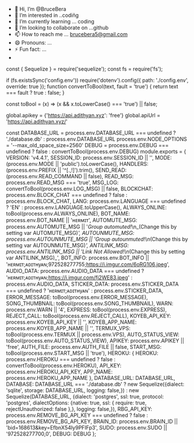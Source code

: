 - 👋 Hi, I’m @BruceBera
- 👀 I’m interested in ..codiñg
- 🌱 I’m currently learning ... coding 
- 💞️ I’m looking to collaborate on ...github
- 📫 How to reach me ... brucebera5@gmail.com
- 😄 Pronouns: ...
- ⚡ Fun fact: ...
- 
const { Sequelize } = require('sequelize');
const fs = require('fs');

if (fs.existsSync('config.env')) require('dotenv').config({ path: './config.env', override: true });
function convertToBool(text, fault = 'true') {
    return text === fault ? true : false;
}

const toBool = (x) => (x && x.toLowerCase() === 'true') || false;

global.apikey = {'https://api.adithyan.xyz': 'free'}
global.apiUrl = 'https://api.adithyan.xyz/'

const DATABASE_URL = process.env.DATABASE_URL === undefined ? './database.db' : process.env.DATABASE_URL
process.env.NODE_OPTIONS = '--max_old_space_size=2560'
DEBUG = process.env.DEBUG === undefined ? false : convertToBool(process.env.DEBUG)
module.exports = {
	VERSION: 'v4.4.1', 
    SESSION_ID: process.env.SESSION_ID || '',
    MODE: (process.env.MODE || 'public').toLowerCase(),
    HANDLERS: (process.env.PREFIX || '^[.,!]').trim(),
    SEND_READ: (process.env.READ_COMMAND || false),
    READ_MSG: process.env.READ_MSG === 'true', 
    MSG_LOG: convertToBool(process.env.LOG_MSG) || false, 
    BLOCKCHAT: process.env.BLOCK_CHAT === undefined ? false : process.env.BLOCK_CHAT,
    LANG: process.env.LANGUAGE === undefined ? 'EN' : process.env.LANGUAGE.toUpperCase(),
    ALWAYS_ONLINE: toBool(process.env.ALWAYS_ONLINE),
    BOT_NAME: process.env.BOT_NAME || 'ʜᴇʀᴍɪᴛ',
    AUTOMUTE_MSG: process.env.AUTOMUTE_MSG || '_Group automuted!_\n_(Change this by setting var AUTOMUTE_MSG)_',
    AUTOUNMUTE_MSG: process.env.AUTOUNMUTE_MSG || '_Group autounmuted!_\n_(Change this by setting var AUTOUNMUTE_MSG)_',
    ANTILINK_MSG: process.env.ANTILINK_MSG || '_Link Not Allowed!_\n_(Change this by setting var ANTILINK_MSG)_',
    BOT_INFO: process.env.BOT_INFO || 'ʜᴇʀᴍɪᴛ;ᴀᴅɪᴛʜyᴀɴ;972528277755;https://i.imgur.com/6oRG106.jpeg',
    AUDIO_DATA: process.env.AUDIO_DATA === undefined ? 'ʜᴇʀᴍɪᴛ;ᴀᴅɪᴛʜyᴀɴ;https://i.imgur.com/fj2WE83.jpeg' : process.env.AUDIO_DATA,
    STICKER_DATA: process.env.STICKER_DATA === undefined ? 'ʜᴇʀᴍɪᴛ;ᴀᴅɪᴛʜyᴀɴ' : process.env.STICKER_DATA,
    ERROR_MESSAGE: toBool(process.env.ERROR_MESSAGE), 
    SONG_THUMBNAIL: toBool(process.env.SONG_THUMBNAIL),
    WARN: process.env.WARN || '4',
    EXPRESS: toBool(process.env.EXPRESS),
    REJECT_CALL: toBool(process.env.REJECT_CALL),
    KOYEB_API_KEY: process.env.KOYEB_API_KEY || '',
    KOYEB_APP_NAME: process.env.KOYEB_APP_NAME || '',
    TERMUX_VPS: toBool(process.env.TERMUX || process.env.VPS),
    AUTO_STATUS_VIEW: toBool(process.env.AUTO_STATUS_VIEW),
    APIKEY: process.env.APIKEY || 'free',
    AUTH_FILE: process.env.AUTH_FILE || false,
    START_MSG: toBool(process.env.START_MSG || 'true'),
    HEROKU: {
        HEROKU: process.env.HEROKU === undefined ? false : convertToBool(process.env.HEROKU),
        API_KEY: process.env.HEROKU_API_KEY,
        APP_NAME: process.env.HEROKU_APP_NAME
       },
       DATABASE_URL: DATABASE_URL,
       DATABASE:
       DATABASE_URL === './database.db' ? new Sequelize({dialect: 'sqlite', storage: DATABASE_URL, logging: false,}) : new Sequelize(DATABASE_URL, {dialect: 'postgres', ssl: true, protocol: 'postgres', dialectOptions: {native: true, ssl: { require: true, rejectUnauthorized: false },}, logging: false,}),
       RBG_API_KEY: process.env.REMOVE_BG_API_KEY === undefined ? false : process.env.REMOVE_BG_API_KEY,
       BRAIN_ID: process.env.BRAIN_ID || 'bid=168613&key=EfbnX54Iy9PFIFp3',
       SUDO: process.env.SUDO || '972528277700,0',
       DEBUG: DEBUG
};

<!---
BruceBera/BruceBera is a ✨ special ✨ repository because its `README.md` (this file) appears on your GitHub profile.
You can click the Preview link to take a look at your changes.
--->
